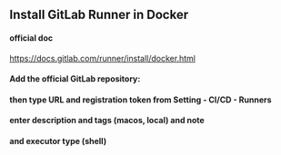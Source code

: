 ## Install GitLab Runner in Docker

#### official doc
https://docs.gitlab.com/runner/install/docker.html

#### Add the official GitLab repository:


#### then type URL and registration token from Setting - CI/CD - Runners
#### enter description and tags (macos, local) and note
#### and executor type (shell)

